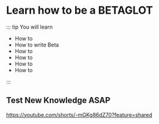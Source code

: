 # Learn how to be a BETAGLOT

::: tip You will learn

- How to 
- How to write Beta
- How to 
- How to
- How to 
- How to

:::

## Test New Knowledge ASAP

<https://youtube.com/shorts/-mGKg86dZ70?feature=shared>